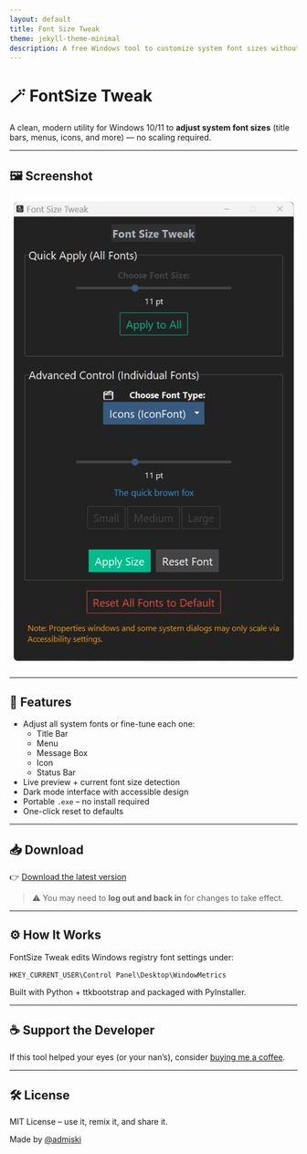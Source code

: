 ```yaml
---
layout: default
title: Font Size Tweak
theme: jekyll-theme-minimal
description: A free Windows tool to customize system font sizes without scaling everything. Dark mode, modern UI, portable.
---
```


# 🪄 FontSize Tweak

A clean, modern utility for Windows 10/11 to **adjust system font sizes** (title bars, menus, icons, and more) — no scaling required.

---

## 🖼️ Screenshot

![screenshot](screenshot.png)

---

## 🔧 Features

- Adjust all system fonts or fine-tune each one:
  - Title Bar
  - Menu
  - Message Box
  - Icon
  - Status Bar
- Live preview + current font size detection
- Dark mode interface with accessible design
- Portable `.exe` – no install required
- One-click reset to defaults

---

## 📥 Download

👉 [Download the latest version](https://github.com/uxillary/font-size-tweak/releases)

> ⚠️ You may need to **log out and back in** for changes to take effect.

---

## ⚙️ How It Works

FontSize Tweak edits Windows registry font settings under:
```
HKEY_CURRENT_USER\Control Panel\Desktop\WindowMetrics
```

Built with Python + ttkbootstrap and packaged with PyInstaller.

---

## ☕ Support the Developer

If this tool helped your eyes (or your nan’s), consider [buying me a coffee](https://coff.ee/admjski).

---

## 🛠️ License

MIT License – use it, remix it, and share it.

Made by [@admjski](https://github.com/uxillary)
